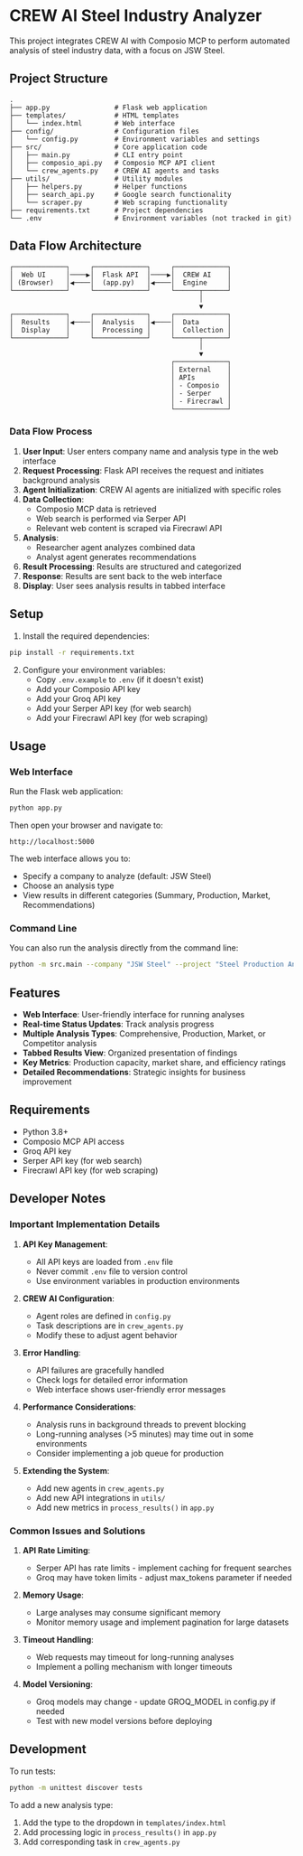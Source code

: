 # CREW AI Steel Industry Analyzer

This project integrates CREW AI with Composio MCP to perform automated analysis of steel industry data, with a focus on JSW Steel.

## Project Structure

```
.
├── app.py                # Flask web application
├── templates/            # HTML templates
│   └── index.html        # Web interface
├── config/               # Configuration files
│   └── config.py         # Environment variables and settings
├── src/                  # Core application code
│   ├── main.py           # CLI entry point
│   ├── composio_api.py   # Composio MCP API client
│   └── crew_agents.py    # CREW AI agents and tasks
├── utils/                # Utility modules
│   ├── helpers.py        # Helper functions
│   ├── search_api.py     # Google search functionality
│   └── scraper.py        # Web scraping functionality
├── requirements.txt      # Project dependencies
└── .env                  # Environment variables (not tracked in git)
```

## Data Flow Architecture

```
┌─────────────┐     ┌─────────────┐     ┌─────────────┐
│  Web UI     │────▶│  Flask API  │────▶│  CREW AI    │
│ (Browser)   │◀────│  (app.py)   │◀────│  Engine     │
└─────────────┘     └─────────────┘     └──────┬──────┘
                                               │
                                               ▼
┌─────────────┐     ┌─────────────┐     ┌─────────────┐
│  Results    │◀────│  Analysis   │◀────│  Data       │
│  Display    │     │  Processing │     │  Collection │
└─────────────┘     └─────────────┘     └──────┬──────┘
                                               │
                                               ▼
                                        ┌─────────────┐
                                        │ External    │
                                        │ APIs        │
                                        │ - Composio  │
                                        │ - Serper    │
                                        │ - Firecrawl │
                                        └─────────────┘
```

### Data Flow Process

1. **User Input**: User enters company name and analysis type in the web interface
2. **Request Processing**: Flask API receives the request and initiates background analysis
3. **Agent Initialization**: CREW AI agents are initialized with specific roles
4. **Data Collection**:
   - Composio MCP data is retrieved
   - Web search is performed via Serper API
   - Relevant web content is scraped via Firecrawl API
5. **Analysis**:
   - Researcher agent analyzes combined data
   - Analyst agent generates recommendations
6. **Result Processing**: Results are structured and categorized
7. **Response**: Results are sent back to the web interface
8. **Display**: User sees analysis results in tabbed interface

## Setup

1. Install the required dependencies:
```bash
pip install -r requirements.txt
```

2. Configure your environment variables:
   - Copy `.env.example` to `.env` (if it doesn't exist)
   - Add your Composio API key
   - Add your Groq API key
   - Add your Serper API key (for web search)
   - Add your Firecrawl API key (for web scraping)

## Usage

### Web Interface

Run the Flask web application:
```bash
python app.py
```

Then open your browser and navigate to:
```
http://localhost:5000
```

The web interface allows you to:
- Specify a company to analyze (default: JSW Steel)
- Choose an analysis type
- View results in different categories (Summary, Production, Market, Recommendations)

### Command Line

You can also run the analysis directly from the command line:
```bash
python -m src.main --company "JSW Steel" --project "Steel Production Analysis"
```

## Features

- **Web Interface**: User-friendly interface for running analyses
- **Real-time Status Updates**: Track analysis progress
- **Multiple Analysis Types**: Comprehensive, Production, Market, or Competitor analysis
- **Tabbed Results View**: Organized presentation of findings
- **Key Metrics**: Production capacity, market share, and efficiency ratings
- **Detailed Recommendations**: Strategic insights for business improvement

## Requirements

- Python 3.8+
- Composio MCP API access
- Groq API key
- Serper API key (for web search)
- Firecrawl API key (for web scraping)

## Developer Notes

### Important Implementation Details

1. **API Key Management**:
   - All API keys are loaded from `.env` file
   - Never commit `.env` file to version control
   - Use environment variables in production environments

2. **CREW AI Configuration**:
   - Agent roles are defined in `config.py`
   - Task descriptions are in `crew_agents.py`
   - Modify these to adjust agent behavior

3. **Error Handling**:
   - API failures are gracefully handled
   - Check logs for detailed error information
   - Web interface shows user-friendly error messages

4. **Performance Considerations**:
   - Analysis runs in background threads to prevent blocking
   - Long-running analyses (>5 minutes) may time out in some environments
   - Consider implementing a job queue for production

5. **Extending the System**:
   - Add new agents in `crew_agents.py`
   - Add new API integrations in `utils/`
   - Add new metrics in `process_results()` in `app.py`

### Common Issues and Solutions

1. **API Rate Limiting**:
   - Serper API has rate limits - implement caching for frequent searches
   - Groq may have token limits - adjust max_tokens parameter if needed

2. **Memory Usage**:
   - Large analyses may consume significant memory
   - Monitor memory usage and implement pagination for large datasets

3. **Timeout Handling**:
   - Web requests may timeout for long-running analyses
   - Implement a polling mechanism with longer timeouts

4. **Model Versioning**:
   - Groq models may change - update GROQ_MODEL in config.py if needed
   - Test with new model versions before deploying

## Development

To run tests:
```bash
python -m unittest discover tests
```

To add a new analysis type:
1. Add the type to the dropdown in `templates/index.html`
2. Add processing logic in `process_results()` in `app.py`
3. Add corresponding task in `crew_agents.py` 